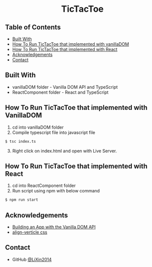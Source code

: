 <!-- Please update value in the {}  -->

<h1 align="center">TicTacToe</h1>

<!-- TABLE OF CONTENTS -->

## Table of Contents

- [Built With](#built-with)
- [How To Run TicTacToe that implemented with vanillaDOM](#how-to-run-tictactoe-that-implemented-with-vanilladom)
- [How To Run TicTacToe that implemented with React](#how-to-run-tictactoe-that-implemented-with-react)
- [Acknowledgements](#acknowledgements)
- [Contact](#contact)

## Built With

- vanillaDOM folder - Vanilla DOM API and TypeScript
- ReactComponent folder - React and TypeScript

## How To Run TicTacToe that implemented with VanillaDOM
1. cd into vanillaDOM folder
2. Compile typescript file into javascript file
```bash
$ tsc index.ts
```
3. Right click on index.html and open with Live Server.

## How To Run TicTacToe that implemented with React
1. cd into ReactComponent folder
2. Run script using npm with below command
```bash
$ npm run start
```

## Acknowledgements

<!-- This section should list any articles or add-ons/plugins that helps you to complete the project. This is optional but it will help you in the future. For example: -->

- [Building an App with the Vanilla DOM API](https://ui.dev/dom)
- [align-verticle css](https://stackoverflow.com/questions/75586785/html-button-moves-aftter-being-clicked-on/75587738#75587738*/)

## Contact

- GitHub [@LiXin2014](https://github.com/LiXin2014/)
